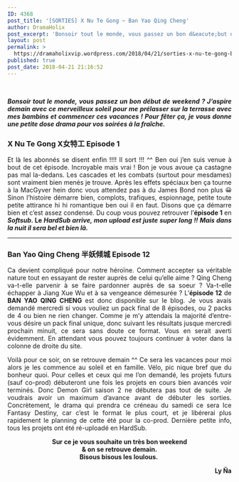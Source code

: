 ```yaml
---
ID: 4368
post_title: '[SORTIES] X Nu Te Gong ~ Ban Yao Qing Cheng'
author: DramaHolix
post_excerpt: 'Bonsoir tout le monde, vous passez un bon d&eacute;but de weekend ? J&rsquo;aspire demain avec ce merveilleux soleil pour me pr&eacute;lasser sur la terrasse avec mes bambins et commencer ces vacances ! Pour f&ecirc;ter &ccedil;a, je vous donne une petite dose drama pour vos soir&eacute;es &agrave; la fra&icirc;che.&nbsp; X Nu Te Gong X&#22899;&#29305;&#24037; Episode 1&hellip; <a href="https://dramaholixvip.wordpress.com/2018/04/21/sorties-x-nu-te-gong-ban-yao-qing-cheng/">Lire la suite <span>[SORTIES] X Nu Te Gong ~ Ban Yao Qing&nbsp;Cheng</span></a>'
layout: post
permalink: >
  https://dramaholixvip.wordpress.com/2018/04/21/sorties-x-nu-te-gong-ban-yao-qing-cheng/
published: true
post_date: 2018-04-21 21:16:52
---
```


<a href='https://dramaholixvip.wordpress.com/2018/04/22/sortie-yun-zhong-ge-%E9%9B%B2%E4%B8%AD%E6%AD%8C-episode-4/agent-x-episode-1-2/'><img   src="https://dramaholixvip.files.wordpress.com/2018/04/agent-x-episode-1.jpg?w=1024&#038;h=683" class="attachment-large size-large" alt="" srcset="https://dramaholixvip.files.wordpress.com/2018/04/agent-x-episode-1.jpg 600w, https://dramaholixvip.files.wordpress.com/2018/04/agent-x-episode-1.jpg?w=150 150w, https://dramaholixvip.files.wordpress.com/2018/04/agent-x-episode-1.jpg?w=300 300w" sizes="(max-width: 600px) 100vw, 600px" data-attachment-id="3790" data-permalink="https://dramaholixvip.wordpress.com/2018/04/22/sortie-yun-zhong-ge-%e9%9b%b2%e4%b8%ad%e6%ad%8c-episode-4/agent-x-episode-1-2/" data-orig-file="https://dramaholixvip.files.wordpress.com/2018/04/agent-x-episode-1.jpg" data-orig-size="600,400" data-comments-opened="1" data-image-meta="{&quot;aperture&quot;:&quot;0&quot;,&quot;credit&quot;:&quot;&quot;,&quot;camera&quot;:&quot;&quot;,&quot;caption&quot;:&quot;&quot;,&quot;created_timestamp&quot;:&quot;0&quot;,&quot;copyright&quot;:&quot;&quot;,&quot;focal_length&quot;:&quot;0&quot;,&quot;iso&quot;:&quot;0&quot;,&quot;shutter_speed&quot;:&quot;0&quot;,&quot;title&quot;:&quot;&quot;,&quot;orientation&quot;:&quot;1&quot;}" data-image-title="AGENT X EPISODE 1" data-image-description="" data-medium-file="https://dramaholixvip.files.wordpress.com/2018/04/agent-x-episode-1.jpg?w=300" data-large-file="https://dramaholixvip.files.wordpress.com/2018/04/agent-x-episode-1.jpg?w=1024&#038;h=683" /></a>
<a href='https://dramaholixvip.wordpress.com/2018/04/22/sortie-yun-zhong-ge-%E9%9B%B2%E4%B8%AD%E6%AD%8C-episode-4/demon-girl-episode-12/'><img   src="https://dramaholixvip.files.wordpress.com/2018/04/demon-girl-episode-12.jpg?w=1024&#038;h=683" class="attachment-large size-large" alt="" srcset="https://dramaholixvip.files.wordpress.com/2018/04/demon-girl-episode-12.jpg 600w, https://dramaholixvip.files.wordpress.com/2018/04/demon-girl-episode-12.jpg?w=150 150w, https://dramaholixvip.files.wordpress.com/2018/04/demon-girl-episode-12.jpg?w=300 300w" sizes="(max-width: 600px) 100vw, 600px" data-attachment-id="3791" data-permalink="https://dramaholixvip.wordpress.com/2018/04/22/sortie-yun-zhong-ge-%e9%9b%b2%e4%b8%ad%e6%ad%8c-episode-4/demon-girl-episode-12/" data-orig-file="https://dramaholixvip.files.wordpress.com/2018/04/demon-girl-episode-12.jpg" data-orig-size="600,400" data-comments-opened="1" data-image-meta="{&quot;aperture&quot;:&quot;0&quot;,&quot;credit&quot;:&quot;&quot;,&quot;camera&quot;:&quot;&quot;,&quot;caption&quot;:&quot;&quot;,&quot;created_timestamp&quot;:&quot;0&quot;,&quot;copyright&quot;:&quot;&quot;,&quot;focal_length&quot;:&quot;0&quot;,&quot;iso&quot;:&quot;0&quot;,&quot;shutter_speed&quot;:&quot;0&quot;,&quot;title&quot;:&quot;&quot;,&quot;orientation&quot;:&quot;1&quot;}" data-image-title="DEMON GIRL EPISODE 12" data-image-description="" data-medium-file="https://dramaholixvip.files.wordpress.com/2018/04/demon-girl-episode-12.jpg?w=300" data-large-file="https://dramaholixvip.files.wordpress.com/2018/04/demon-girl-episode-12.jpg?w=1024&#038;h=683" /></a>

<p style="text-align:justify;"><strong><em>Bonsoir tout le monde, vous passez un bon début de weekend ? J&rsquo;aspire demain avec ce merveilleux soleil pour me prélasser sur la terrasse avec mes bambins et commencer ces vacances ! Pour fêter ça, je vous donne une petite dose drama pour vos soirées à la fraîche. </em></strong></p>
<h3><strong>X Nu Te Gong X女特工 Episode 1</strong></h3>
<p style="text-align:justify;">Et là les abonnés se disent enfin !!!! Il sort !!! ^^ Ben oui j&rsquo;en suis venue à bout de cet épisode. Incroyable mais vrai ! Bon je vous avoue ça castagne pas mal la-dedans. Les cascades et les combats (surtout pour mesdames) sont vraiment bien menés je trouve. Après les effets spéciaux ben ça tourne à la MacGyver hein donc vous attendez pas à du James Bond non plus <img src="https://s0.wp.com/wp-content/mu-plugins/wpcom-smileys/twemoji/2/72x72/1f600.png" alt="😀" class="wp-smiley" style="height: 1em; max-height: 1em;" /> Sinon l&rsquo;histoire démarre bien, complots, trafiques, espionnage, petite toute petite attirance hi hi romantique ben oui il en faut. Disons que ça démarre bien et c&rsquo;est assez condensé. Du coup vous pouvez retrouver l&rsquo;<strong>épisode 1</strong> en <strong><em>Softsub</em>. Le </strong><strong><em>HardSub arrive, mon upload est juste super long !! Mais dans la nuit il sera bel et bien là.</em></strong></p>
<hr />
<h3><strong>Ban Yao Qing Cheng 半妖倾城 Episode 12</strong></h3>
<p style="text-align:justify;">Ca devient compliqué pour notre héroïne. Comment accepter sa véritable nature tout en essayant de rester auprès de celui qu&rsquo;elle aime ? Qing Cheng va-t-elle parvenir à se faire pardonner auprès de sa soeur ? Va-t-elle échapper à Jiang Xue Wu et à sa vengeance démesurée ? L&rsquo;<strong>épisode 12</strong> de <strong>BAN YAO QING CHENG </strong>est donc disponible sur le blog. Je vous avais demandé mercredi si vous vouliez un pack final de 8 épisodes, ou 2 packs de 4 ou bien ne rien changer. Comme je m&rsquo;y attendais la majorité d&rsquo;entre-vous désire un pack final unique, donc suivant les résultats jusque mercredi prochain minuit, ce sera sans doute ce format. Vous en serait averti évidemment. En attendant vous pouvez toujours continuer à voter dans la colonne de droite du site.</p>
<p style="text-align:justify;">Voilà pour ce soir, on se retrouve demain ^^ Ce sera les vacances pour moi alors je les commence au soleil et en famille. Vélo, pic nique bref que du bonheur quoi. Pour celles et ceux qui me l&rsquo;on demandé, les projets futurs (sauf co-prod) débuteront une fois les projets en cours bien avancés voir terminés. Donc Demon Girl saison 2 ne débutera pas tout de suite. Je voudrais avoir un maximum d&rsquo;avance avant de débuter les sorties. Concrètement, le drama qui prendra ce créneau du samedi ce sera Ice Fantasy Destiny, car c&rsquo;est le format le plus court, et je libérerai plus rapidement le planning de cette été pour la co-prod. Dernière petite info, tous les projets ont été ré-uploadé en HardSub.</p>
<p style="text-align:center;"><strong>Sur ce je vous souhaite un très bon weekend<br />
&amp; on se retrouve demain.<br />
Bisous bisous les loulous. </strong></p>
<p style="text-align:right;"><strong>Ly Ña</strong></p>
<p style="text-align:justify;">